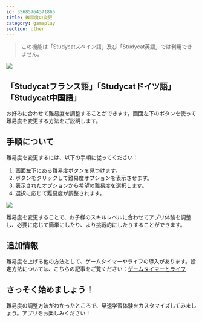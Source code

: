 ```yaml
---
id: 35685764371865
title: 難易度の変更
category: gameplay
section: other
---
```

> この機能は「Studycatスペイン語」及び「Studycat英語」では利用できません。

![](https://help.studycat.com/hc/article_attachments/35685764333977)

## 「Studycatフランス語」「Studycatドイツ語」「Studycat中国語」

お好みに合わせて難易度を調整することができます。画面左下のボタンを使って難易度を変更する方法をご説明します。

## 手順について

難易度を変更するには、以下の手順に従ってください：

1. 画面左下にある難易度ボタンを見つけます。
2. ボタンをクリックして難易度オプションを表示させます。
3. 表示されたオプションから希望の難易度を選択します。
4. 選択に応じて難易度が調整されます。

![](https://help.studycat.com/hc/article_attachments/35685764338201)

難易度を変更することで、お子様のスキルレベルに合わせてアプリ体験を調整し、必要に応じて簡単にしたり、より挑戦的にしたりすることができます。

## 追加情報

難易度を上げる他の方法として、ゲームタイマーやライフの導入があります。設定方法については、こちらの記事をご覧ください：[ゲームタイマーとライフ](https://help.studycat.com/hc/en-us/articles/27187476326297)

## さっそく始めましょう！

難易度の調整方法がわかったところで、早速学習体験をカスタマイズしてみましょう。アプリをお楽しみください！

